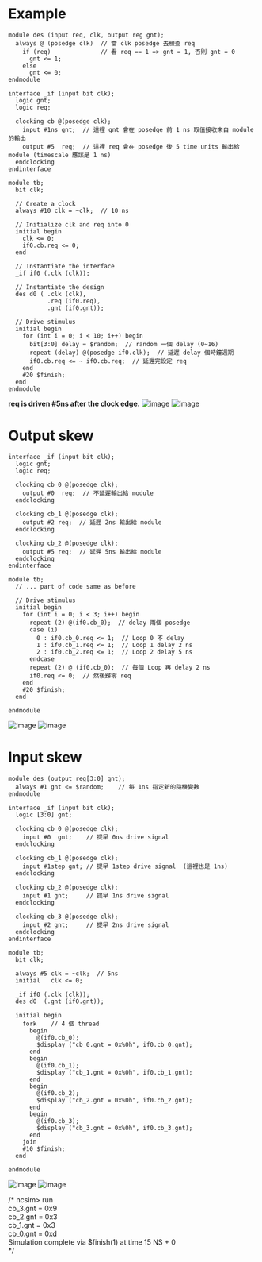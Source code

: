 # Example
```
module des (input req, clk, output reg gnt);
  always @ (posedge clk)  // 當 clk posedge 去檢查 req
    if (req)              // 看 req == 1 => gnt = 1, 否則 gnt = 0
      gnt <= 1;
  	else
      gnt <= 0;
endmodule

interface _if (input bit clk);
  logic gnt;
  logic req;

  clocking cb @(posedge clk);
    input #1ns gnt;  // 這裡 gnt 會在 posedge 前 1 ns 取值接收來自 module 的輸出
    output #5  req;  // 這裡 req 會在 posedge 後 5 time units 輸出給 module (timescale 應該是 1 ns)
  endclocking
endinterface

module tb;
  bit clk;

  // Create a clock
  always #10 clk = ~clk;  // 10 ns

  // Initialize clk and req into 0
  initial begin
    clk <= 0;
    if0.cb.req <= 0;
  end

  // Instantiate the interface
  _if if0 (.clk (clk));

  // Instantiate the design
  des d0 ( .clk (clk),
           .req (if0.req),
           .gnt (if0.gnt));

  // Drive stimulus
  initial begin
    for (int i = 0; i < 10; i++) begin
      bit[3:0] delay = $random;  // random 一個 delay (0~16)
      repeat (delay) @(posedge if0.clk);  // 延遲 delay 個時鐘週期
      if0.cb.req <= ~ if0.cb.req;  // 延遲完設定 req
    end
    #20 $finish;
  end
endmodule
```
**req is driven #5ns after the clock edge.**
![image](https://github.com/user-attachments/assets/f0395ddd-4f99-4d86-b20f-4a8a9c7f1c8d)
![image](https://github.com/user-attachments/assets/d935b4c3-e8ff-4f3b-90ff-6416ba698b72)


# Output skew
```
interface _if (input bit clk);
  logic gnt;
  logic req;

  clocking cb_0 @(posedge clk);
    output #0  req;  // 不延遲輸出給 module
  endclocking

  clocking cb_1 @(posedge clk);
    output #2 req;  // 延遲 2ns 輸出給 module
  endclocking

  clocking cb_2 @(posedge clk);
    output #5 req;  // 延遲 5ns 輸出給 module
  endclocking
endinterface

module tb;
  // ... part of code same as before

  // Drive stimulus
  initial begin
    for (int i = 0; i < 3; i++) begin
      repeat (2) @(if0.cb_0);  // delay 兩個 posedge
      case (i)
      	0 : if0.cb_0.req <= 1;  // Loop 0 不 delay
        1 : if0.cb_1.req <= 1;  // Loop 1 delay 2 ns
        2 : if0.cb_2.req <= 1;  // Loop 2 delay 5 ns
      endcase
      repeat (2) @ (if0.cb_0);  // 每個 Loop 再 delay 2 ns
      if0.req <= 0;  // 然後歸零 req
    end
    #20 $finish;
  end

endmodule
```
![image](https://github.com/user-attachments/assets/0354852b-7cf3-48f0-8e80-d28b60b9010e)
![image](https://github.com/user-attachments/assets/c9eb5eaa-d667-4b53-aa1b-62097b02e9e2)



# Input skew
```
module des (output reg[3:0] gnt);
  always #1 gnt <= $random;    // 每 1ns 指定新的隨機變數
endmodule

interface _if (input bit clk);
  logic [3:0] gnt;

  clocking cb_0 @(posedge clk);
    input #0  gnt;    // 提早 0ns drive signal
  endclocking

  clocking cb_1 @(posedge clk);
    input #1step gnt; // 提早 1step drive signal  (這裡也是 1ns)
  endclocking

  clocking cb_2 @(posedge clk);
    input #1 gnt;     // 提早 1ns drive signal
  endclocking

  clocking cb_3 @(posedge clk);
    input #2 gnt;     // 提早 2ns drive signal
  endclocking
endinterface

module tb;
  bit clk;

  always #5 clk = ~clk;  // 5ns
  initial   clk <= 0;

  _if if0 (.clk (clk));
  des d0  (.gnt (if0.gnt));

  initial begin
    fork    // 4 個 thread
      begin
        @(if0.cb_0);
        $display ("cb_0.gnt = 0x%0h", if0.cb_0.gnt);
      end
      begin
        @(if0.cb_1);
        $display ("cb_1.gnt = 0x%0h", if0.cb_1.gnt);
      end
      begin
        @(if0.cb_2);
        $display ("cb_2.gnt = 0x%0h", if0.cb_2.gnt);
      end
      begin
        @(if0.cb_3);
        $display ("cb_3.gnt = 0x%0h", if0.cb_3.gnt);
      end
    join
    #10 $finish;
  end

endmodule
```
![image](https://github.com/user-attachments/assets/4ba37170-4e68-4445-98ae-ea8e57116ffe)
![image](https://github.com/user-attachments/assets/4743827d-ba56-40a6-ad3c-12d6ff26b9a0)


/*
  ncsim> run  
  cb_3.gnt = 0x9  
  cb_2.gnt = 0x3  
  cb_1.gnt = 0x3  
  cb_0.gnt = 0xd  
  Simulation complete via $finish(1) at time 15 NS + 0  
*/

